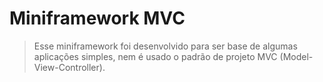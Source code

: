 # Miniframework MVC

> Esse miniframework foi desenvolvido para ser base de algumas aplicações simples, nem é usado o padrão de projeto MVC (Model-View-Controller).

